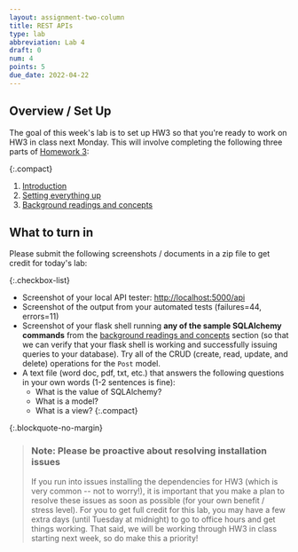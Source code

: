 ```yaml
---
layout: assignment-two-column
title: REST APIs
type: lab
abbreviation: Lab 4
draft: 0
num: 4
points: 5
due_date: 2022-04-22
---
```

<style>
    .compact li {
        margin-bottom: 2px;
        line-height: 1.5em;
    }
</style>

## Overview / Set Up
The goal of this week's lab is to set up HW3 so that you're ready to work on HW3 in class next Monday. This will involve completing the following three parts of [Homework 3](hw03):

{:.compact}
1. [Introduction](hw03#webdev_1-introduction)
1. [Setting everything up](hw03#webdev_2-setting-everything-up)
1. [Background readings and concepts](hw03#webdev_3-background-readings-and-concepts)

## What to turn in
Please submit the following screenshots / documents in a zip file to get credit for today's lab:

{:.checkbox-list}
* Screenshot of your local API tester: [http://localhost:5000/api](http://localhost:5000/api)
* Screenshot of the output from your automated tests (failures=44, errors=11)
* Screenshot of your flask shell running **any of the sample SQLAlchemy commands** from the [background readings and concepts](hw03#webdev_3-background-readings-and-concepts) section (so that we can verify that your flask shell is working and successfully issuing queries to your database). Try all of the CRUD (create, read, update, and delete) operations for the `Post` model.
* A text file (word doc, pdf, txt, etc.) that answers the following questions in your own words (1-2 sentences is fine):
    * What is the value of SQLAlchemy?
    * What is a model?
    * What is a view?
    {:.compact}

{:.blockquote-no-margin}
> ### Note: Please be proactive about resolving installation issues
> If you run into issues installing the dependencies for HW3 (which is very common -- not to worry!), it is important that you make a plan to resolve these issues as soon as possible (for your own benefit / stress level). For you to get full credit for this lab, you may have a few extra days (until Tuesday at midnight) to go to office hours and get things working. That said, we will be working through HW3 in class starting next week, so do make this a priority!

